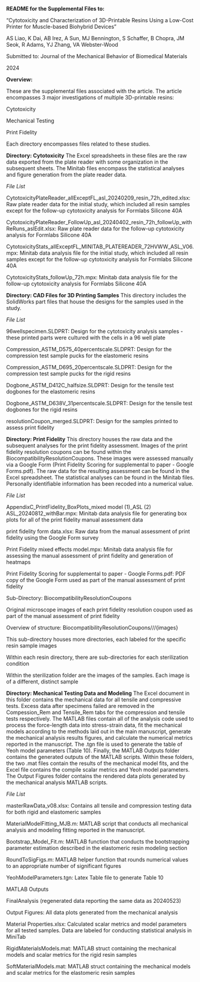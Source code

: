 **README for the Supplemental Files to:**

“Cytotoxicity and Characterization of 3D-Printable Resins Using a Low-Cost Printer for Muscle-based Biohybrid Devices”

AS Liao, K Dai, AB Irez, A Sun, MJ Bennington, S Schaffer, B Chopra, JM Seok, R Adams, YJ Zhang, VA Webster-Wood

Submitted to: Journal of the Mechanical Behavior of Biomedical Materials

2024



**Overview:**

These are the supplemental files associated with the article. The article encompasses 3 major investigations of multiple 3D-printable resins:

Cytotoxicity

Mechanical Testing

Print Fidelity

Each directory encompasses files related to these studies.

**Directory: Cytotoxicity**
The Excel spreadsheets in these files are the raw data exported from the plate reader with some organization in the subsequent sheets. The Minitab files encompass the statistical analyses and figure generation from the plate reader data.

_File List_

CytotoxicityPlateReader_allExceptFL_asl_20240209_resin_72h_edited.xlsx: Raw plate reader data for the initial study, which included all resin samples except for the follow-up cytotoxicity analysis for Formlabs Silicone 40A

CytotoxicityPlateReader_FollowUp_asl_20240402_resin_72h_followUp_withReRuns_aslEdit.xlsx: Raw plate reader data for the follow-up cytotoxicity analysis for Formlabs Silicone 40A

CytotoxicityStats_allExceptFL_MINITAB_PLATEREADER_72HVWW_ASL_V06.mpx: Minitab data analysis file for the initial study, which included all resin samples except for the follow-up cytotoxicity analysis for Formlabs Silicone 40A

CytotoxicityStats_followUp_72h.mpx: Minitab data analysis file for the follow-up cytotoxicity analysis for Formlabs Silicone 40A


**Directory: CAD Files for 3D Printing Samples**
This directory includes the SolidWorks part files that house the designs for the samples used in the study.

_File List_

96wellspecimen.SLDPRT: Design for the cytotoxicity analysis samples - these printed parts were cultured with the cells in a 96 well plate

Compression_ASTM_D575_40percentscale.SLDPRT: Design for the compression test sample pucks for the elastomeric resins

Compression_ASTM_D695_20percentscale.SLDPRT: Design for the compression test sample pucks for the rigid resins

Dogbone_ASTM_D412C_halfsize.SLDPRT: Design for the tensile test dogbones for the elastomeric resins

Dogbone_ASTM_D638V_31percentscale.SLDPRT: Design for the tensile test dogbones for the rigid resins

resolutionCoupon_merged.SLDPRT: Design for the samples printed to assess print fidelity


**Directory: Print Fidelity**
This directory houses the raw data and the subsequent analyses for the print fidelity assessment. Images of the print fidelity resolution coupons can be found within the BiocompatibilityResolutionCoupons. These images were assessed manually via a Google Form (Print Fidelity Scoring for supplemental to paper - Google Forms.pdf). The raw data for the resulting assessment can be found in the Excel spreadsheet. The statistical analyses can be found in the Minitab files. Personally identifiable information has been recoded into a numerical value.

_File List_

AppendixC_PrintFidelity_BoxPlots_mixed model (1)_ASL (2) ASL_20240812_withBar.mpx: Minitab data analysis file for generating box plots for all of the print fidelity manual assessment data

print fidelity form data.xlsx: Raw data from the manual assessment of print fidelity using the Google Form survey

Print Fidelity mixed effects model.mpx: Minitab data analysis file for assessing the manual assessment of print fidelity and generation of heatmaps

Print Fidelity Scoring for supplemental to paper - Google Forms.pdf: PDF copy of the Google Form used as part of the manual assessment of print fidelity

Sub-Directory: BiocompatibilityResolutionCoupons

Original microscope images of each print fidelity resolution coupon used as part of the manual assessment of print fidelity

Overview of structure: BiocompatibilityResolutionCoupons/<RESIN>/<STERILIZATION>/{images}

This sub-directory houses more directories, each labeled for the specific resin sample images

Within each resin directory, there are sub-directories for each sterilization condition

Within the sterilization folder are the images of the samples. Each image is of a different, distinct sample


**Directory: Mechanical Testing Data and Modeling**
The Excel document in this folder contains the mechanical data for all tensile and compressive tests. Excess data after specimens failed are removed in the Compession_Rem and Tensile_Rem tabs for the compression and tensile tests respectively. The MATLAB files contain all of the analysis code used to process the force-length data into stress-strain data, fit the mechanical models according to the methods laid out in the main manuscript, generate the mechanical analysis results figures, and calculate the numerical metrics reported in the manuscript. The .tgn file is used to generate the table of Yeoh model parameters (Table 10). Finally, the MATLAB Outputs folder contains the generated outputs of the MATLAB scripts. Within these folders, the two .mat files contain the results of the mechanical model fits, and the Excel file contains the compile scalar metrics and Yeoh model parameters. The Output Figures folder contains the rendered data plots generated by the mechanical analysis MATLAB scripts.

_File List_

masterRawData_v08.xlsx: Contains all tensile and compression testing data for both rigid and elastomeric samples

MaterialModelFitting_MJB.m: MATLAB script that conducts all mechanical analysis and modeling fitting reported in the manuscript. 

Bootstrap_Model_Fit.m: MATLAB function that conducts the bootstrapping parameter estimation described in the elastomeric resin modeling section

RoundToSigFigs.m: MATLAB helper function that rounds numerical values to an appropriate number of significant figures

YeohModelParameters.tgn: Latex Table file to generate Table 10

MATLAB Outputs

FinalAnalysis (regenerated data reporting the same data as 20240523)

Output Figures: All data plots generated from the mechanical analysis

Material Properties.xlsx: Calculated scalar metrics and model parameters for all tested samples. Data are labeled for conducting statistical analysis in MiniTab

RigidMaterialsModels.mat: MATLAB struct containing the mechanical models and scalar metrics for the rigid resin samples

SoftMaterialModels.mat: MATLAB struct containing the mechanical models and scalar metrics for the elastomeric resin samples

